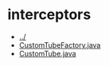 # interceptors 

* [../](..)
* [CustomTubeFactory.java](CustomTubeFactory.java)
* [CustomTube.java](CustomTube.java)
